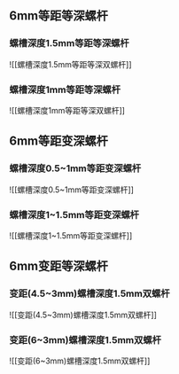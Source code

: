 ## 6mm等距等深螺杆

### 螺槽深度1.5mm等距等深螺杆

![[螺槽深度1.5mm等距等深双螺杆]]

### 螺槽深度1mm等距等深螺杆

![[螺槽深度1mm等距等深双螺杆]]

## 6mm等距变深螺杆

### 螺槽深度0.5~1mm等距变深螺杆

![[螺槽深度0.5~1mm等距变深螺杆]]

### 螺槽深度1~1.5mm等距变深螺杆

![[螺槽深度1~1.5mm等距变深螺杆]]

## 6mm变距等深螺杆

### 变距(4.5~3mm)螺槽深度1.5mm双螺杆

![[变距(4.5~3mm)螺槽深度1.5mm双螺杆]]

### 变距(6~3mm)螺槽深度1.5mm双螺杆

![[变距(6~3mm)螺槽深度1.5mm双螺杆]]